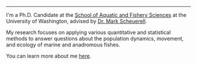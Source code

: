 ***

I'm a Ph.D. Candidate at the [School of Aquatic and Fishery Sciences](https://fish.uw.edu) at the University of Washington, advised by [Dr. Mark Scheuerell](https://depts.washington.edu/appliedecology/).

My research focuses on applying various quantitative and statistical methods to answer questions about the population dynamics, movement, and ecology of marine and anadromous fishes.

You can learn more about me [here](https://www.markusmin.com).
